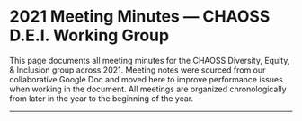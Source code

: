 # 2021 Meeting Minutes — CHAOSS D.E.I. Working Group

This page documents all meeting minutes for the CHAOSS Diversity, Equity, & Inclusion group across 2021.
Meeting notes were sourced from our collaborative Google Doc and moved here to improve performance issues when working in the document.
All meetings are organized chronologically from later in the year to the beginning of the year.

---

## 
